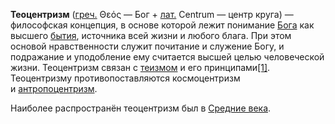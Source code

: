 **Теоцентризм** ([греч.](https://ru.wikipedia.org/wiki/%D0%93%D1%80%D0%B5%D1%87%D0%B5%D1%81%D0%BA%D0%B8%D0%B9_%D1%8F%D0%B7%D1%8B%D0%BA "Греческий язык") Θεός — Бог + [лат.](https://ru.wikipedia.org/wiki/%D0%9B%D0%B0%D1%82%D0%B8%D0%BD%D1%81%D0%BA%D0%B8%D0%B9_%D1%8F%D0%B7%D1%8B%D0%BA "Латинский язык") Centrum — центр круга) — философская концепция, в основе которой лежит понимание [Бога](https://ru.wikipedia.org/wiki/%D0%91%D0%BE%D0%B3 "Бог") как высшего [бытия](https://ru.wikipedia.org/wiki/%D0%91%D1%8B%D1%82%D0%B8%D0%B5 "Бытие"), источника всей жизни и любого блага. При этом основой нравственности служит почитание и служение Богу, и подражание и уподобление ему считается высшей целью человеческой жизни. Теоцентризм связан с [теизмом](https://ru.wikipedia.org/wiki/%D0%A2%D0%B5%D0%B8%D0%B7%D0%BC "Теизм") и его принципами[[1]](https://ru.wikipedia.org/wiki/%D0%A2%D0%B5%D0%BE%D1%86%D0%B5%D0%BD%D1%82%D1%80%D0%B8%D0%B7%D0%BC#cite_note-1). Теоцентризму противопоставляются космоцентризм и [антропоцентризм](https://ru.wikipedia.org/wiki/%D0%90%D0%BD%D1%82%D1%80%D0%BE%D0%BF%D0%BE%D1%86%D0%B5%D0%BD%D1%82%D1%80%D0%B8%D0%B7%D0%BC "Антропоцентризм").

Наиболее распространён теоцентризм был в [Средние века](https://ru.wikipedia.org/wiki/%D0%A1%D1%80%D0%B5%D0%B4%D0%BD%D0%B5%D0%B2%D0%B5%D0%BA%D0%BE%D0%B2%D0%B0%D1%8F_%D1%84%D0%B8%D0%BB%D0%BE%D1%81%D0%BE%D1%84%D0%B8%D1%8F "Средневековая философия").